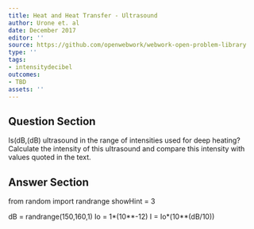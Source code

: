```yaml
---
title: Heat and Heat Transfer - Ultrasound
author: Urone et. al
date: December 2017
editor: ''
source: https://github.com/openwebwork/webwork-open-problem-library
type: ''
tags:
- intensitydecibel
outcomes:
- TBD
assets: ''
---
```


## Question Section 

Is(dB,(dB) ultrasound in the range of intensities used for deep heating? Calculate the
intensity of this ultrasound and compare this intensity with values quoted in the text.


## Answer Section

from random import randrange
showHint = 3

dB = randrange(150,160,1)
Io = 1*(10**-12)
I = Io*(10**(dB/10))